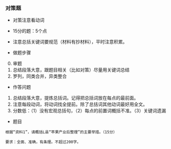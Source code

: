 ### 对策题

- 对策注意看动词

- 15分的题：5个点

- 注意总括关键词要规范（材料有抄材料），平时注意积累。
- 做题步骤
0. 审题
1. 总结段落大意，跟题目相关（比如对策）尽量用关键词总结
2. 罗列，同类合并，异类整合
- 作答问题

1. 总结段落大意，提炼总括词。记得把总括词放在每点的最前面。
2. 注意每段动词，将动词找全提前。除了总括词其他动词最好用全文。
3. 分数低：（1）没有宏观总括句，（2）每点的前置词概括不准。（3）关键词遗漏

- 题目

```
根据“资料1”，请概括L县“苹果产业后整理”的主要举措。（15分）

要求：全面、准确，有条理。不超过200字。

```


